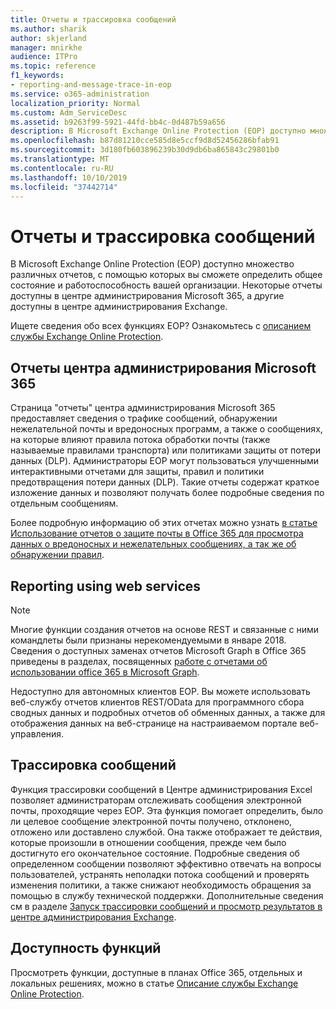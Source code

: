 ```yaml
---
title: Отчеты и трассировка сообщений
ms.author: sharik
author: skjerland
manager: mnirkhe
audience: ITPro
ms.topic: reference
f1_keywords:
- reporting-and-message-trace-in-eop
ms.service: o365-administration
localization_priority: Normal
ms.custom: Adm_ServiceDesc
ms.assetid: b9263f99-5921-44fd-bb4c-0d487b59a656
description: В Microsoft Exchange Online Protection (EOP) доступно множество различных отчетов, с помощью которых вы сможете определить общее состояние и работоспособность вашей организации. Некоторые отчеты доступны в центре администрирования Microsoft 365, а другие доступны в центре администрирования Exchange.
ms.openlocfilehash: b87d81210cce585d8e5ccf9d8d52456286bfab91
ms.sourcegitcommit: 3d180fb603896239b30d9db6ba865843c29801b0
ms.translationtype: MT
ms.contentlocale: ru-RU
ms.lasthandoff: 10/10/2019
ms.locfileid: "37442714"
---
```

# <a name="reporting-and-message-trace"></a>Отчеты и трассировка сообщений

В Microsoft Exchange Online Protection (EOP) доступно множество различных отчетов, с помощью которых вы сможете определить общее состояние и работоспособность вашей организации. Некоторые отчеты доступны в центре администрирования Microsoft 365, а другие доступны в центре администрирования Exchange.

Ищете сведения обо всех функциях EOP? Ознакомьтесь с [описанием службы Exchange Online Protection](exchange-online-protection-service-description.md).

## <a name="microsoft-365-admin-center-reports"></a>Отчеты центра администрирования Microsoft 365

Страница "отчеты" центра администрирования Microsoft 365 предоставляет сведения о трафике сообщений, обнаружении нежелательной почты и вредоносных программ, а также о сообщениях, на которые влияют правила потока обработки почты (также называемые правилами транспорта) или политиками защиты от потери данных (DLP). Администраторы EOP могут пользоваться улучшенными интерактивными отчетами для защиты, правил и политики предотвращения потери данных (DLP). Такие отчеты содержат краткое изложение данных и позволяют получать более подробные сведения по отдельным сообщениям.

Более подробную информацию об этих отчетах можно узнать [в статье Использование отчетов о защите почты в Office 365 для просмотра данных о вредоносных и нежелательных сообщениях, а так же об обнаружении правил](https://docs.microsoft.com/exchange/monitoring/use-mail-protection-reports).

## <a name="reporting-using-web-services"></a>Reporting using web services

> [!NOTE]
> Многие функции создания отчетов на основе REST и связанные с ними командлеты были признаны нерекомендуемыми в январе 2018. Сведения о доступных заменах отчетов Microsoft Graph в Office 365 приведены в разделах, посвященных [работе с отчетами об использовании office 365 в Microsoft Graph](https://go.microsoft.com/fwlink/p/?LinkID=865135).

Недоступно для автономных клиентов EOP. Вы можете использовать веб-службу отчетов клиентов REST/OData для программного сбора сводных данных и подробных отчетов об обменных данных, а также для отображения данных на веб-странице на настраиваемом портале веб-управления.

## <a name="message-trace"></a>Трассировка сообщений

Функция трассировки сообщений в Центре администрирования Excel позволяет администраторам отслеживать сообщения электронной почты, проходящие через EOP. Эта функция помогает определить, было ли целевое сообщение электронной почты получено, отклонено, отложено или доставлено службой. Она также отображает те действия, которые произошли в отношении сообщения, прежде чем было достигнуто его окончательное состояние. Подробные сведения об определенном сообщении позволяют эффективно отвечать на вопросы пользователей, устранять неполадки потока сообщений и проверять изменения политики, а также снижают необходимость обращения за помощью в службу технической поддержки. Дополнительные сведения см в разделе [Запуск трассировки сообщений и просмотр результатов в центре администрирования Exchange](https://docs.microsoft.com/exchange/monitoring/trace-an-email-message/run-a-message-trace-and-view-results).

## <a name="feature-availability"></a>Доступность функций

Просмотреть функции, доступные в планах Office 365, отдельных и локальных решениях, можно в статье [Описание службы Exchange Online Protection](exchange-online-protection-service-description.md).
